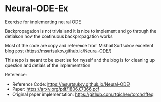 # Neural-ODE-Ex
Exercise for implementing neural ODE

Backpropagation is not trivial and it is nice to implement and go through the detialson how the continuous backpropagation works.

Most of the code are copy and reference from Mikhail Surtsukov excellent blog post (https://msurtsukov.github.io/Neural-ODE/)

This repo is meant to be exercise for myself and the blog is for cleaning up question and detials of the implementation

Reference: 
- Reference Code: https://msurtsukov.github.io/Neural-ODE/
- Paper: https://arxiv.org/pdf/1806.07366.pdf
- Original paper implementation: https://github.com/rtqichen/torchdiffeq


